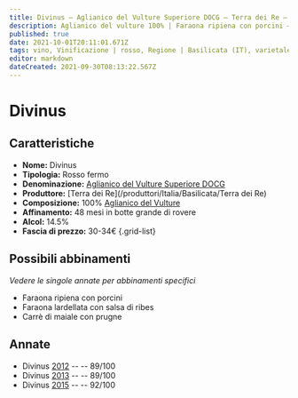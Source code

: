 ```yaml
---
title: Divinus – Aglianico del Vulture Superiore DOCG – Terra dei Re – Basilicata (IT) – 30-34€ – 4★-5★
description: Aglianico del vulture 100% | Faraona ripiena con porcini – Faraona lardellata – Carrè di maiale con prugne – –
published: true
date: 2021-10-01T20:11:01.671Z
tags: vino, Vinificazione | rosso, Regione | Basilicata (IT), varietale, fermo, Vitigni | Aglianico del Vulture, Valutazioni | 5 stelle, Prezzi | 30-34€, Faraona ripiena con porcini, Faraona lardellata, Carrè di maiale con prugne
editor: markdown
dateCreated: 2021-09-30T08:13:22.567Z
---
```


# Divinus

## Caratteristiche
- **Nome:** Divinus
- **Tipologia:** Rosso fermo 
- **Denominazione:** [Aglianico del Vulture Superiore DOCG](/denominazioni/Italia/Basilicata/DOCG/Aglianico-del-Vulture-Superiore)
- **Produttore:** [Terra dei Re](/produttori/Italia/Basilicata/Terra dei Re) 
- **Composizione:** 100% [Aglianico del Vulture](/vitigni/Italia/bacca-nera/aglianico-del-vulture)
- **Affinamento:** 48 mesi in botte grande di rovere
- **Alcol:** 14.5%
- **Fascia di prezzo:** 30-34€
{.grid-list}


> 
## Possibili abbinamenti
*Vedere le singole annate per abbinamenti specifici*

- Faraona ripiena con porcini
- Faraona lardellata con salsa di ribes
- Carrè di maiale con prugne

## Annate
- Divinus [2012](/vini/Italia/Basilicata/Terra-dei-Re/Divinus/2012) -- <span class="star-4"></span> -- 89/100
- Divinus [2013](/vini/Italia/Basilicata/Terra-dei-Re/Divinus/2013) -- <span class="star-4"></span> -- 89/100
- Divinus [2015](/vini/Italia/Basilicata/Terra-dei-Re/Divinus/2015) -- <span class="star-5"></span> -- 92/100 
